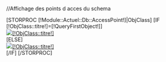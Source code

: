 //Affichage des points d acces du schema
<div class="BarreIcone">
[STORPROC [!Module::Actuel::Db::AccessPoint!]|ObjClass]
	[IF [!ObjClass::titre!]=[!QueryFirstObject!]]
		<div class="ItemSelected">
			<a href="/[!Module::Actuel::Nom!]/[!ObjClass::titre!]"><img src="/Skins/AdminV2/Img/[!ObjClass::titre!].png" />[!ObjClass::titre!]</a>
		</div>
	[ELSE]
		<div>
			<a href="/[!Module::Actuel::Nom!]/[!ObjClass::titre!]"><img src="/Skins/AdminV2/Img/[!ObjClass::titre!].png" />[!ObjClass::titre!]</a>
		</div>
	[/IF]
[/STORPROC]
</div>